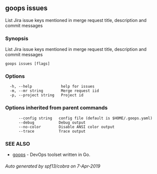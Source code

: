 ## goops issues

List Jira issue keys mentioned in merge request title, description and commit messages

### Synopsis

List Jira issue keys mentioned in merge request title, description and commit messages

```
goops issues [flags]
```

### Options

```
  -h, --help             help for issues
  -m, --mr string        Merge request iid
  -p, --project string   Project id
```

### Options inherited from parent commands

```
      --config string   config file (default is $HOME/.goops.yaml)
      --debug           Debug output
      --no-color        Disable ANSI color output
      --trace           Trace output
```

### SEE ALSO

* [goops](goops.md)	 - DevOps toolset written in Go.

###### Auto generated by spf13/cobra on 7-Apr-2019
